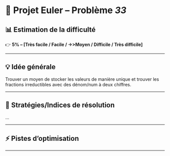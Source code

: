 # 📘 Projet Euler – Problème *33*  

## 📊 Estimation de la difficulté  
👉 **5% – [Très facile / Facile / ->>Moyen / Difficile / Très difficile]**  

---

## 💡 Idée générale  
Trouver un moyen de stocker les valeurs de manière unique et trouver les fractions irreductibles avec des dénom/num à deux chiffres.

---
## 🚀 Stratégies/Indices de résolution 
...

---

## ⚡ Pistes d’optimisation  


---
